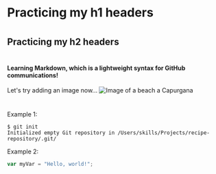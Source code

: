 # Practicing my h1 headers <h1>
# <h2> Practicing my h2 headers 
# <h4> Learning Markdown, which is a lightweight syntax for GitHub communications!

Let's try adding an image now... ![Image of a beach a Capurgana](https://github.com/user-attachments/assets/1a00d8ef-870e-4b13-ad23-fbe18300a4bc)
#
Example 1: 
```
$ git init
Initialized empty Git repository in /Users/skills/Projects/recipe-repository/.git/
```
Example 2:
``` javascript
var myVar = "Hello, world!";
```
